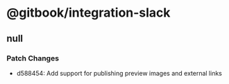 # @gitbook/integration-slack

## null

### Patch Changes

-   d588454: Add support for publishing preview images and external links
